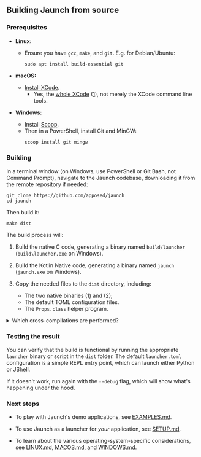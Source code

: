 ## Building Jaunch from source

### Prerequisites

* **Linux:**
  - Ensure you have `gcc`, `make`, and `git`. E.g. for Debian/Ubuntu:
    ```shell
    sudo apt install build-essential git
    ```

* **macOS:**
  - [Install XCode](https://kotlinlang.org/docs/native-overview.html#target-platforms).
    - Yes, the [whole XCode](https://developer.apple.com/xcode/)
      ([1](https://discuss.kotlinlang.org/t/kotlin-native-without-xcode/19312)),
      not merely the XCode command line tools.

* **Windows:**
  - Install [Scoop](https://scoop.sh/).
  - Then in a PowerShell, install Git and MinGW:
    ```powershell
    scoop install git mingw
    ```

### Building

In a terminal window (on Windows, use PowerShell or Git Bash, not Command Prompt),
navigate to the Jaunch codebase, downloading it from the remote repository if needed:
```
git clone https://github.com/apposed/jaunch
cd jaunch
```

Then build it:
```
make dist
```

The build process will:

1. Build the native C code, generating a binary named `build/launcher`
   (`build\launcher.exe` on Windows).

2. Build the Kotlin Native code, generating a binary named `jaunch`
   (`jaunch.exe` on Windows).

3. Copy the needed files to the `dist` directory, including:
   * The two native binaries (1) and (2);
   * The default TOML configuration files.
   * The `Props.class` helper program.

<details><summary>Which cross-compilations are performed?</summary>

The Jaunch build system makes a best effort to build for all OS+arch targets,
but only certain cross-compilations are possible:

<table>
<thead>
<tr>
<th rowspan=2>Target</th>
<th colspan=6>Host platform</th>
</tr>
<th>Linux arm64</th>
<th>Linux x64</th>
<th>macOS</th>
<th>Windows arm64</th>
<th>Windows x64</th>
</thead>
<tbody>
<tr>
<td>launcher-linux-arm64</td>
<td><center>✅</center></td> <!-- Linux arm64 host -->
<td><center>✅<sup>1</sup></center></td> <!-- Linux x64 host -->
<td><center>➖<sup>2</sup></center></td> <!-- macOS host -->
<td><center>➖</center></td> <!-- Windows arm64 host -->
<td><center>➖</center></td> <!-- Windows x64 host -->
</tr>
<tr>
<td>launcher-linux-x64</td>
<td><center>✅<sup>3</sup></center></td> <!-- Linux arm64 host -->
<td><center>✅</center></td> <!-- Linux x64 host -->
<td><center>➖<sup>4</sup></center></td> <!-- macOS host -->
<td><center>➖</center></td> <!-- Windows arm64 host -->
<td><center>➖</center></td> <!-- Windows x64 host -->
</td>
</tr>
<tr>
<td>launcher-macos-arm64</td>
<td rowspan=2><center>✅<sup>5</sup></center></td> <!-- Linux arm64 host -->
<td rowspan=2><center>✅<sup>5</sup></center></td> <!-- Linux x64 host -->
<td rowspan=2><center>✅</center></td> <!-- macOS host -->
<td rowspan=2><center>➖<sup>5</sup></center></td> <!-- Windows arm64 host -->
<td rowspan=2><center>➖<sup>5</sup></center></td> <!-- Windows x64 host -->
</tr>
<tr>
<td>launcher-macos-x64</td>
</tr>
<tr>
<td>launcher-windows-arm64</td>
<td><center>✅<sup>6</sup></center></td> <!-- Linux arm64 host -->
<td><center>✅<sup>6</sup></center></td> <!-- Linux x64 host -->
<td><center>✅<sup>6</sup></center></td> <!-- macOS host -->
<td><center>✅</center></td> <!-- Windows arm64 host -->
<td><center>✅<sup>6</sup></center></td> <!-- Windows x64 host -->
</tr>
<tr>
<td>launcher-windows-x64</td>
<td><center>✅<sup>6</sup></center></td> <!-- Linux arm64 host -->
<td><center>✅<sup>6</sup></center></td> <!-- Linux x64 host -->
<td><center>✅<sup>6</sup></center></td> <!-- macOS host -->
<td><center>✅<sup>6</sup></center></td> <!-- Windows arm64 host -->
<td><center>✅</center></td> <!-- Windows x64 host -->
</tr>
<tr>
<td>jaunch-linux-arm64</td>
<td><center>➖<sup>7</sup></center></td> <!-- Linux arm64 host -->
<td><center>✅</center></td> <!-- Linux x64 host -->
<td><center>➖</center></td> <!-- macOS host -->
<td><center>➖<sup>8</sup></center></td> <!-- Windows arm64 host -->
<td><center>➖</center></td> <!-- Windows x64 host -->
</td>
</tr>
<tr>
<td>jaunch-linux-x64</td>
<td><center>➖<sup>7</sup></center></td> <!-- Linux arm64 host -->
<td><center>✅</center></td> <!-- Linux x64 host -->
<td><center>➖</center></td> <!-- macOS host -->
<td><center>➖<sup>8</sup></center></td> <!-- Windows arm64 host -->
<td><center>➖</center></td> <!-- Windows x64 host -->
</td>
</tr>
<tr>
<td>jaunch-macos-arm64</td>
<td rowspan=2><center>➖<sup>5,7</sup></center></td> <!-- Linux arm64 host -->
<td rowspan=2><center>➖<sup>5</sup></center></td> <!-- Linux x64 host -->
<td rowspan=2><center>✅</center></td> <!-- macOS host -->
<td rowspan=2><center>➖<sup>5,8</sup></center></td> <!-- Windows arm64 host -->
<td rowspan=2><center>➖<sup>5</sup></center></td> <!-- Windows x64 host -->
</tr>
<tr>
<td>jaunch-macos-x64</td>
</tr>
<tr>
<td>jaunch-windows-arm64</td>
<td><center>➖<sup>7,9</sup></center></td> <!-- Linux arm64 host -->
<td><center>➖<sup>9</sup></center></td> <!-- Linux x64 host -->
<td><center>➖<sup>9</sup></center></td> <!-- macOS host -->
<td><center>➖<sup>8,9</sup></center></td> <!-- Windows arm64 host -->
<td><center>➖<sup>9</sup></center></td> <!-- Windows x64 host -->
</tr>
<tr>
<td>jaunch-windows-x64</td>
<td><center>➖<sup>7</sup></center></td> <!-- Linux arm64 host -->
<td><center>➖</center></td> <!-- Linux x64 host -->
<td><center>➖</center></td> <!-- macOS host -->
<td><center>➖<sup>8</sup></center></td> <!-- Windows arm64 host -->
<td><center>✅</center></td> <!-- Windows x64 host -->
</tr>
</tbody>
</table>

<br><sup>1</sup> Requires <a href="https://packages.debian.org/sid/gcc-aarch64-linux-gnu">aarch64-linux-gnu-gcc</a>.
<br><sup>2</sup> Homebrew gets partway there with <a href="https://formulae.brew.sh/formula/aarch64-elf-gcc">aarch64-elf-gcc</a>, but no `aarch64-linux-gnu-gcc` toolchain.
<br><sup>3</sup> Requires <a href="https://packages.debian.org/sid/gcc-x86-64-linux-gnu">x86_64-linux-gnu-gcc</a>.
<br><sup>4</sup> Homebrew gets partway there with <a href="https://formulae.brew.sh/formula/x86_64-linux-gnu-binutils">x86_64-linux-gnu-binutils</a>, but no `x86_64-linux-gnu-gcc` toolchain.
<br><sup>5</sup> Only macOS tooling can target macOS.
<br><sup>6</sup> Using <a href="https://github.com/mstorsjo/llvm-mingw">llvm-mingw</a>.
<br><sup>7</sup> No Kotlin Native support for linux-arm64 host (<a href="https://youtrack.jetbrains.com/issue/KT-36871">KT-36871</a>).
<br><sup>8</sup> No Kotlin Native support for windows-arm64 host (<a href="https://youtrack.jetbrains.com/issue/KT-48420">KT-48420</a>).
<br><sup>9</sup> No Kotlin Native support for windows-arm64 target (<a href="https://youtrack.jetbrains.com/issue/KT-68504">KT-68504</a>).

To cover all platforms, the [Jaunch CI](https://github.com/apposed/jaunch/actions)
runs `make dist` on linux-x64, macos-arm64, and windows-x64 host nodes, then
aggregates all results into one unified `dist` folder. This covers all targets
except `jaunch-windows-arm64`, which is not currently possible to build due to
[lack of support in Kotlin Native](https://youtrack.jetbrains.com/issue/KT-68504").
Jaunch supports Windows arm64 via a hybrid approach: the windows-arm64 C launcher
invokes the windows-x64 configurator via Windows's x86 emulation layer, which
detects that it's running on arm64 and recommends the correct runtime
configuration accordingly.

</details>

### Testing the result

You can verify that the build is functional by running the
appropriate `launcher` binary or script in the `dist` folder.
The default `launcher.toml` configuration is a simple REPL
entry point, which can launch either Python or JShell.

If it doesn't work, run again with the `--debug` flag,
which will show what's happening under the hood.

### Next steps

* To play with Jaunch's demo applications, see [EXAMPLES.md](EXAMPLES.md).

* To use Jaunch as a launcher for *your* application, see [SETUP.md](SETUP.md).

* To learn about the various operating-system-specific considerations, see
  [LINUX.md](LINUX.md), [MACOS.md](MACOS.md), and [WINDOWS.md](WINDOWS.md).
